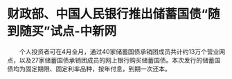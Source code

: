 # 财政部、中国人民银行推出储蓄国债“随到随买”试点-中新网

　　个人投资者可在4月全月，通过40家储蓄国债承销团成员共计约13万个营业网点，以及27家储蓄国债承销团成员的网上银行购买储蓄国债。本次发行的储蓄国债均为固定期限、固定利率品种，按年付息，到期一次还本。

